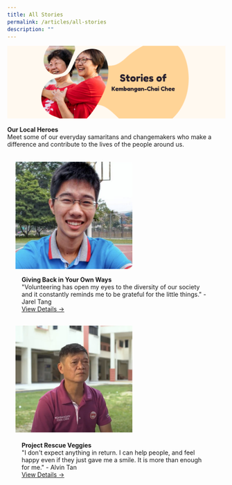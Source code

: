 ```yaml
---
title: All Stories
permalink: /articles/all-stories
description: ""
---
```

![](/images/Banners/Stories.png)

<b>Our Local Heroes</b>
<br>Meet some of our everyday samaritans and changemakers who make a difference and contribute to the lives of the people around us. <br>

<ul style="display: grid; grid-template-columns: repeat(auto-fit, minmax(228px, 1fr)); gap: 1rem; margin: 2rem 2vw; padding: 0; list-style-type: none;"> 
	<li>
		<div style="position: relative; display: block; height: 100%;  overflow: hidden; text-decoration: none;">
			<div style="width:100%;height:250px;">
					<img style="height:auto;width:270px;" src="/images/JarelTang.png">
			</div>
			<div style="position: relative; display: flex; align-items: center; gap: 2em; padding: 1em 1em 0;"></div>
			<p style="padding: 0 1em 1em;margin: 0; overflow: hidden;"><b>Giving Back in Your Own Ways</b><br>"Volunteering has open my eyes to the diversity of our society and it constantly reminds me to be grateful for the little things." - Jarel Tang<br><a href="/local-heroes/jarel-giving-back">View Details -></a></p>
		</div>
	</li>
	<li>
	<div style="position: relative; display: block; height: 100%;">
		<div style="width:100%;height:250px;">
			<img style="height:auto;width:270px;" src="/images/AlvinTan.png">
		</div>
		<div style="position: relative; display: flex; align-items: center; gap: 2em; padding: 1em 1em 0;"><h3 style="font-size: 1em; margin: 0 0 .3em;">
			</h3>
		</div>
		<div> 
			<p style="padding: 0 1em 1em;margin: 0; overflow: hidden;"><b>Project Rescue Veggies</b><br>"I don't expect anything in return. I can help people, and feel happy even if they just gave me a smile. It is more than enough for me." - Alvin Tan<br>
				<a href="/local-heroes/alvin-project-rescue-veggies">View Details -></a>
			</p>
		</div>
	</div>
	</li>
</ul>